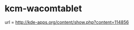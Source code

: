 kcm-wacomtablet
========================================

url = http://kde-apps.org/content/show.php?content=114856
